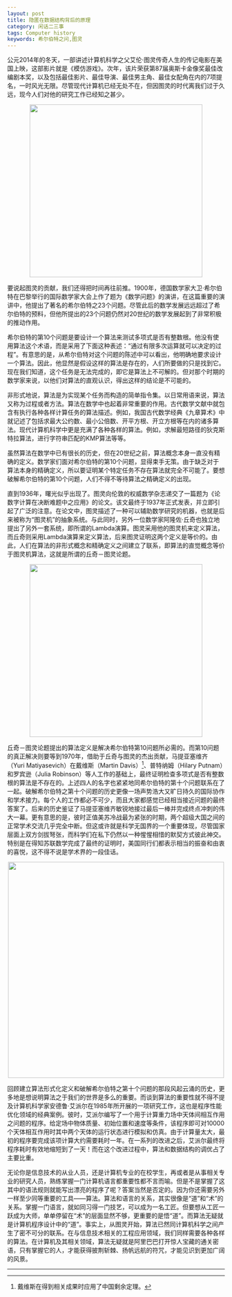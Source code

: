 ```yaml
---
layout: post
title: 隐匿在数据结构背后的原理
category: 闲话二三事
tags: Computer history
keywords: 希尔伯特之问,图灵
---
```



公元2014年的冬天，一部讲述计算机科学之父艾伦·图灵传奇人生的传记电影在美国上映，这部影片就是《模仿游戏》。次年，该片荣获第87届奥斯卡金像奖最佳改编剧本奖，以及包括最佳影片、最佳导演、最佳男主角、最佳女配角在内的7项提名，一时风光无限。尽管现代计算机已经无处不在，但因图灵的时代离我们过于久远，现今人们对他的研究工作已经知之甚少。

<p align="center">
<img src="https://fzuo.github.io/assets/img/turing_film.jpg" width="400">
</p>

要说起图灵的贡献，我们还得把时间再往前推。1900年，德国数学家大卫·希尔伯特在巴黎举行的国际数学家大会上作了题为《数学问题》的演讲，在这篇重要的演讲中，他提出了著名的希尔伯特之23个问题。尽管此后的数学发展远远超过了希尔伯特的预料，但他所提出的23个问题仍然对20世纪的数学发展起到了非常积极的推动作用。


希尔伯特的第10个问题是要设计一个算法来测试多项式是否有整数根。他没有使用算法这个术语，而是采用了下面这种表述：“通过有限多次运算就可以决定的过程”。有意思的是，从希尔伯特对这个问题的陈述中可以看出，他明确地要求设计一个算法。因此，他显然是假设这样的算法是存在的，人们所要做的只是找到它。现在我们知道，这个任务是无法完成的，即它是算法上不可解的。但对那个时期的数学家来说，以他们对算法的直观认识，得出这样的结论是不可能的。

非形式地说，算法是为实现某个任务而构造的简单指令集。以日常用语来说，算法又称为过程或者方法。算法在数学中也起着非常重要的作用。古代数学文献中就包含有执行各种各样计算任务的算法描述。例如，我国古代数学经典《九章算术》中就记述了包括求最大公约数、最小公倍数、开平方根、开立方根等在内的诸多算法。现代计算机科学中更是充满了各种各样的算法。例如，求解最短路径的狄克斯特拉算法，进行字符串匹配的KMP算法等等。

虽然算法在数学中已有很长的历史，但在20世纪之前，算法概念本身一直没有精确的定义。数学家们面对希尔伯特的第10个问题，显得束手无策。由于缺乏对于算法本身的精确定义，所以要证明某个特定任务不存在算法就完全不可能了。要想破解希尔伯特的第10个问题，人们不得不等待算法之精确定义的出现。

直到1936年，曙光似乎出现了。图灵向伦敦的权威数学杂志递交了一篇题为《论数字计算在决断难题中之应用》的论文。该文最终于1937年正式发表，并立即引起了广泛的注意。在论文中，图灵描述了一种可以辅助数学研究的机器，也就是后来被称为“图灵机”的抽象系统。与此同时，另外一位数学家阿隆佐·丘奇也独立地提出了另外一套系统，即所谓的Lambda演算。图灵采用他的图灵机来定义算法，而丘奇则采用Lambda演算来定义算法，后来图灵证明这两个定义是等价的。由此，人们在算法的非形式概念和精确定义之间建立了联系，即算法的直觉概念等价于图灵机算法，这就是所谓的丘奇－图灵论题。

<p align="center">
<img src="https://fzuo.github.io/assets/img/turing_paper.png" width="400">
</p>

丘奇－图灵论题提出的算法定义是解决希尔伯特第10问题所必需的。而第10问题的真正解决则要等到1970年，借助于丘奇与图灵的杰出贡献，马提亚塞维齐（Yuri Matiyasevich）在戴维斯（Martin Davis）[^1]、普特纳姆（Hilary Putnam）和罗宾逊（Julia Robinson）等人工作的基础上，最终证明检查多项式是否有整数根的算法是不存在的。上述四人的名字也紧紧地同希尔伯特的第十个问题联系在了一起。破解希尔伯特之第十个问题的历史更像一场声势浩大又旷日持久的国际协作和学术接力。每个人的工作都必不可少，而且大家都感觉已经相当接近问题的最终答案了。后来的历史鉴证了马提亚塞维齐敏锐地接过最后一棒并完成终点冲刺的伟大一幕。更有意思的是，彼时正值美苏冷战最为紧张的时期，两个超级大国之间的正常学术交流几乎完全中断。但这或许就是科学无国界的一个重要体现，尽管国家层面上双方剑拔弩张，而科学们在私下仍然以一种惺惺相惜的默契方式彼此神交。特别是在得知苏联数学完成了最终的证明时，美国同行们都表示相当的振奋和由衷的喜悦，这不得不说是学术界的一段佳话。

<p align="center">
<img src="https://fzuo.github.io/assets/img/math_p.png" width="500">
</p>

回顾建立算法形式化定义和破解希尔伯特之第十个问题的那段风起云涌的历史，更多地是想说明算法之于我们的世界是多么的重要。而谈到算法的重要性就不得不提及计算机科学家安德鲁·艾派尔在1985年所开展的一项研究工作，这也是程序性能优化领域的经典案例。彼时，艾派尔编写了一个用于计算重力场中天体间相互作用之问题的程序。给定场中物体质量、初始位置和速度等条件，该程序即可对10000个天体相互作用时其中两个天体的运行状态进行模拟和仿真。由于计算量太大，最初的程序要完成该项计算大约需要耗时一年。在一系列的改进之后，艾派尔最终将程序耗时有效地缩短到了一天！而在这个改进过程中，算法和数据结构的调优占了主要比重。

无论你是信息技术的从业人员，还是计算机专业的在校学生，再或者是从事相关专业的研究人员，熟练掌握一门计算机语言都重要性都不言而喻。但是不是掌握了这其中的语法规则就能写出漂亮的程序了呢？答案当然是否定的。因为你还需要另外一样至少同等重要的工具——算法。算法和语言的关系，其实很像是“道”和“术”的关系。掌握一门语言，就如同习得一门技艺，可以成为一名工匠。但要想从工匠一跃成为大师，单单停留在“术”的层面显然不够，更重要的是悟“道”。而算法无疑就是计算机程序设计中的“道”。事实上，从图灵开始，算法已然同计算机科学之间产生了密不可分的联系。在与信息技术相关的工程应用领域，我们同样需要各种各样的算法。在计算机及其相关领域，算法无疑就是阿里巴巴打开惊人宝藏的通关密语，只有掌握它的人，才能获得披荆斩棘、扬帆远航的符咒，才能见识到更加广阔的风景。<br>


--------------------------
[^1]: 戴维斯在得到相关成果时应用了中国剩余定理。
